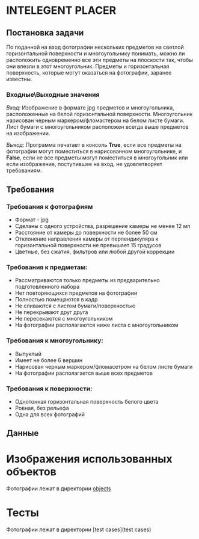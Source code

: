 # INTELEGENT PLACER
## Постановка задачи
По поданной на вход фотографии нескольких предметов на светлой горизонтальной поверхности и многоугольнику понимать, можно ли расположить одновременно все эти предметы на плоскости так, чтобы они влезли в этот многоугольник. Предметы и горизонтальная поверхность, которые могут оказаться на фотографии, заранее известны.

### Входные\Выходные значения
*Вход:* 
Изображение в формате jpg предметов и многоугольника, расположенные на белой горизонтальной поверхности. Многоугольник нарисован черным маркером/фломастером на белом листе бумаги. Лист бумаги с многоугольником расположен всегда выше предметов на изображении.

*Выход:* 
Программа печатает в консоль **True**, если все предметы на фотографии могут поместиться в нарисованном многоугольнике, и **False**, если не все предметы могут поместиться в многоугольник или если изображение, поступившее на вход, не удовлетворяет требованиям.

## Требования
### Требования к фотографиям
+ Формат - jpg
+ Сделаны с одного устройства, разрешение камеры не менее 12 мп
+ Расстояние от камеры до поверхности не более 50 см
+ Отклонение направления камеры от перпендикуляра к горизонтальной поверхности не превышает 15 градусов
+ Цветные, без сжатия, фильтров или любой другой коррекции

### Требования к предметам:
+ Рассматриваются только предметы из предварительно подготовленного набора
+ Нет повторяющихся предметов на фотографии
+ Полностью помещаются в кадр
+ Не сливаются с листом бумаги/поверхностью
+ Не перекрывают друг друга
+ Не пересекаются с многоугольником
+ На фотографии располагаются ниже листа с многоугольником

### Требования к многоугольнику:
+ Выпуклый
+ Имеет не более 6 вершин
+ Нарисован черным маркером/фломасетром на белом листе бумаги
+ На фотографии располагается выше всех предметов

### Требования к поверхности:
+ Однотонная горизонтальная поверхность белого цвета 
+ Ровная, без рельефа
+ Одна для всех фотографий

## Данные
# Изображения использованных объектов
Фотографии лежат в директории [objects](objects)

# Тесты
Фотографии лежат в директории [test cases](test cases)